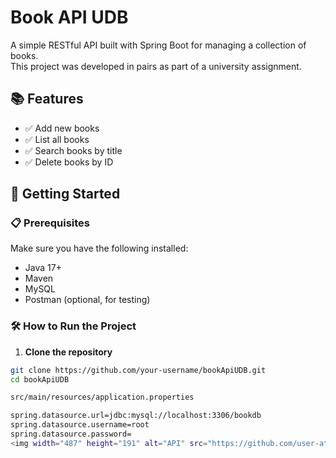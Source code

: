 # Book API UDB

A simple RESTful API built with Spring Boot for managing a collection of books.  
This project was developed in pairs as part of a university assignment.

## 📚 Features

- ✅ Add new books  
- ✅ List all books  
- ✅ Search books by title  
- ✅ Delete books by ID

## 🚀 Getting Started

### 📋 Prerequisites

Make sure you have the following installed:

- Java 17+  
- Maven  
- MySQL  
- Postman (optional, for testing)

### 🛠️ How to Run the Project

1. **Clone the repository**

```bash
git clone https://github.com/your-username/bookApiUDB.git
cd bookApiUDB

src/main/resources/application.properties

spring.datasource.url=jdbc:mysql://localhost:3306/bookdb
spring.datasource.username=root
spring.datasource.password=
<img width="487" height="191" alt="API" src="https://github.com/user-attachments/assets/bac3d80b-da76-42bc-8ad9-231b79685ecb" />
